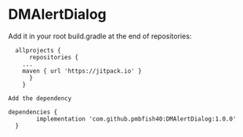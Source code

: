 # DMAlertDialog

Add it in your root build.gradle at the end of repositories:


	  allprojects {
	      repositories {
		...
		maven { url 'https://jitpack.io' }
	      }
	    }
    
    Add the dependency
    
    dependencies {
	        implementation 'com.github.pmbfish40:DMAlertDialog:1.0.0'
	  }
